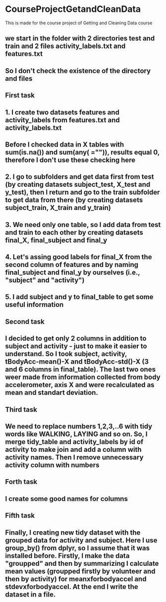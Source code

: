 # CourseProjectGetandCleanData
This is made for the course project of Getting and Cleaning Data course

## we start in the folder with 2 directories test and train and 2 files activity_labels.txt and features.txt
## So I don't check the existence of the directory and files

## First task
## 1. I create two datasets features and activity_labels from features.txt and activity_labels.txt
## Before I checked data in X tables with sum(is.na()) and sum(any( ="")), results equal 0, therefore I don't use these checking here
## 2. I go to subfolders and get data first from test (by creating datasets subject_test, X_test and y_test), then I return and go to the train subfolder to get data from there (by creating datasets subject_train, X_train and y_train)
## 3. We need only one table, so I add data from test and train to each other by creating datasets final_X, final_subject and final_y
## 4. Let's assing good labels for final_X from the second column of features and by naming final_subject and final_y by ourselves (i.e., "subject" and "activity")
## 5. I add subject and y to final_table to get some useful information

## Second task
## I decided to get only 2 columns in addition to subject and activity - just to make it easier to understand. So I took subject, activity, tBodyAcc-mean()-X and tBodyAcc-std()-X (3 and 6 columns in final_table). The last two ones weer made from information collected from body accelerometer, axis X and were recalculated as mean and standart deviation.

## Third task
## We need to replace numbers 1,2,3,..6 with tidy words like WALKING, LAYING and so on. So, I merge tidy_table and activity_labels by id of activity to make join and add a column with activity names. Then I remove unnecessary activity column with numbers

## Forth task
## I create some good names for columns

## Fifth task
## Finally, I creating new tidy dataset with the grouped data for activity and subject. Here I use group_by() from dplyr, so I assume that it was installed before. Firstly, I make the data "groupped" and then by summarizing I calculate mean values (groupped firstly by volunteer and then by activity) for meanxforbodyaccel and stdevxforbodyaccel. At the end I write the dataset in a file.
